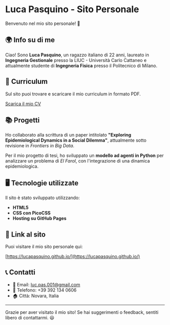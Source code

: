 # Luca Pasquino - Sito Personale  

Benvenuto nel mio sito personale! 🚀  

## 🌍 Info su di me  
Ciao! Sono **Luca Pasquino**, un ragazzo italiano di 22 anni, laureato in **Ingegneria Gestionale** presso la LIUC - Università Carlo Cattaneo e attualmente studente di **Ingegneria Fisica** presso il Politecnico di Milano. 

## 📄 Curriculum  
Sul sito puoi trovare e scaricare il mio curriculum in formato PDF.  

[Scarica il mio CV](curriculum.pdf)  

## 📚 Progetti  
Ho collaborato alla scrittura di un paper intitolato **"Exploring Epidemiological Dynamics in a Social Dilemma"**, attualmente sotto revisione in *Frontiers in Big Data*.  

Per il mio progetto di tesi, ho sviluppato un **modello ad agenti in Python** per analizzare un problema di *El Farol*, con l'integrazione di una dinamica epidemiologica.  

## 🖥️ Tecnologie utilizzate  
Il sito è stato sviluppato utilizzando:  
- **HTML5**  
- **CSS con PicoCSS**  
- **Hosting su GitHub Pages**  

## 🔗 Link al sito  
Puoi visitare il mio sito personale qui:  

[https://lucapasquino.github.io/](https://lucapasquino.github.io/)  

## 📞 Contatti  
- 📧 Email: luc.pas.001@gmail.com  
- 📱 Telefono: +39 392 134 0606  
- 🏠 Città: Novara, Italia  

---  

Grazie per aver visitato il mio sito! Se hai suggerimenti o feedback, sentiti libero di contattarmi. 😃  


